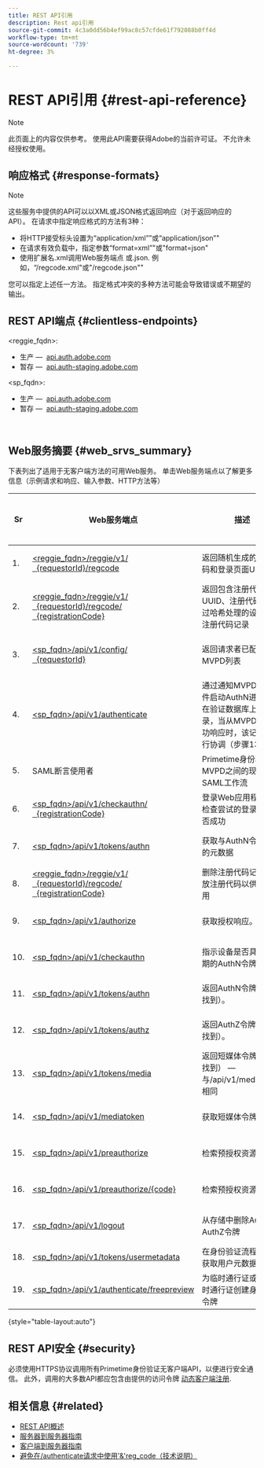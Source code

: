 ```yaml
---
title: REST API引用
description: Rest api引用
source-git-commit: 4c3a0dd56b4ef99ac8c57cfde61f792088b0ff4d
workflow-type: tm+mt
source-wordcount: '739'
ht-degree: 3%

---
```



# REST API引用 {#rest-api-reference}

>[!NOTE]
>
>此页面上的内容仅供参考。 使用此API需要获得Adobe的当前许可证。 不允许未经授权使用。

## 响应格式 {#response-formats}


>[!NOTE]
>
> 这些服务中提供的API可以以XML或JSON格式返回响应（对于返回响应的API）。 在请求中指定响应格式的方法有3种：
>* 将HTTP接受标头设置为“application/xml”</code>”或“application/json”</code>&quot;
>* 在请求有效负载中，指定参数“format=xml”</code>&quot;或&quot;format=json</code>&quot;</li>
>* 使用扩展名.xml调用Web服务端点</code> 或.json</code>. 例如，“/regcode.xml</code>&quot;或&quot;/regcode.json&quot;</code>&quot;
>
>您可以指定上述任一方法。 指定格式冲突的多种方法可能会导致错误或不期望的输出。

## REST API端点 {#clientless-endpoints}

&lt;reggie_fqdn>:

* 生产 —  [api.auth.adobe.com](http://api.auth.adobe.com/)
* 暂存 —  [api.auth-staging.adobe.com](http://api.auth-staging.adobe.com/)

&lt;sp_fqdn>:

* 生产 —  [api.auth.adobe.com](http://api.auth.adobe.com/)
* 暂存 —  [api.auth-staging.adobe.com](http://api.auth-staging.adobe.com/)

</br>


## Web服务摘要 {#web_srvs_summary}

下表列出了适用于无客户端方法的可用Web服务。 单击Web服务端点以了解更多信息（示例请求和响应、输入参数、HTTP方法等）


| Sr | Web服务端点 | 描述 | [迪亚格。  </br>参考](http://tve.helpdocsonline.com/api-reference-v2-test#illustration). | 托管位置 | 调用者 |
| --- | --- | --- | --- | --- | --- |
| 1. | [&lt;reggie_fqdn>/reggie/v1/  </br>  {requestorId}/regcode](http://tve.helpdocsonline.com/registration-code-request) | 返回随机生成的注册代码和登录页面URI | 2 | Adobe  </br>注册代码服务 | 智能设备 |
| 2. | [&lt;reggie_fqdn>/reggie/v1/  </br>  {requestorId}/regcode/  </br>  {registrationCode}](http://tve.helpdocsonline.com/return-registration-record) | 返回包含注册代码UUID、注册代码和经过哈希处理的设备ID的注册代码记录 | 8 | Adobe  </br>注册代码服务 | Primetime身份验证 |
| 3. | [&lt;sp_fqdn>/api/v1/config/  </br>  {requestorId}](http://tve.helpdocsonline.com/provide-mvpd-list) | 返回请求者已配置的MVPD列表 | 5 | Adobe  </br>Primetime  </br>身份验证  </br>服务 | 登录  </br>Web  </br>应用程序 |
| 4. | [&lt;sp_fqdn>/api/v1/authenticate](http://tve.helpdocsonline.com/initiate-authentication) | 通过通知MVPD选择事件启动AuthN进程。 在验证数据库上创建记录，当从MVPD收到成功响应时，该记录将进行协调（步骤13） | 7 | Adobe  </br>Primetime  </br>身份验证  </br>服务 | 登录  </br>Web  </br>应用程序 |
| 5. | SAML断言使用者 | Primetime身份验证和MVPD之间的现有SAML工作流 | 13 | Primetime  </br>身份验证  </br>服务 | Primetime身份验证 |
| 6. | [&lt;sp_fqdn>/api/v1/checkauthn/  </br>  {registrationCode}](http://tve.helpdocsonline.com/check-authentication-flow-by-second-screen-web-app) | 登录Web应用程序可以检查尝试的登录流程是否成功 |  | Primetime  </br>身份验证   </br>服务 | 登录   </br>Web   </br>应用程序 |
| 7. | [&lt;sp_fqdn>/api/v1/tokens/authn](http://tve.helpdocsonline.com/rest-api-retrieve-authentication-token) | 获取与AuthN令牌相关的元数据 | 15 | Primetime  </br>身份验证  </br>服务 | 智能设备 |
| 8. | [&lt;reggie_fqdn>/reggie/v1/  </br>  {requestorId}/regcode/  </br>  {registrationCode}](http://tve.helpdocsonline.com/delete-registration-record) | 删除注册代码记录并释放注册代码以供重复使用 | 16 | Adobe  </br>注册代码服务 | Primetime身份验证 |
| 9. | [&lt;sp_fqdn>/api/v1/authorize](http://tve.helpdocsonline.com/initiate-authorization) | 获取授权响应。 | 17 | Primetime  </br>身份验证  </br>服务 | 智能设备 |
| 10. | [&lt;sp_fqdn>/api/v1/checkauthn](http://tve.helpdocsonline.com/check-authentication-token) | 指示设备是否具有未过期的AuthN令牌。 |  | Primetime  </br>身份验证  </br>服务 | 智能设备 |
| 11. | [&lt;sp_fqdn>/api/v1/tokens/authn](http://tve.helpdocsonline.com/rest-api-retrieve-authentication-token) | 返回AuthN令牌（如果找到）。 |  | Primetime  </br>身份验证  </br>服务 | 智能设备 |
| 12. | [&lt;sp_fqdn>/api/v1/tokens/authz](http://tve.helpdocsonline.com/retrieve-authorization-token) | 返回AuthZ令牌（如果找到）。 |  | Primetime  </br>身份验证  </br>服务 | 智能设备 |
| 13. | [&lt;sp_fqdn>/api/v1/tokens/media](http://tve.helpdocsonline.com/obtain-short-media-token) | 返回短媒体令牌（如果找到） — 与/api/v1/mediatoken相同 |  | Primetime  </br>身份验证  </br>服务 | 智能设备 |
| 14. | [&lt;sp_fqdn>/api/v1/mediatoken](http://tve.helpdocsonline.com/obtain-short-media-token) | 获取短媒体令牌 |  | Primetime  </br>身份验证  </br>服务 | 智能设备 |
| 15. | [&lt;sp_fqdn>/api/v1/preauthorize](http://tve.helpdocsonline.com/retrieve-list-of-preauthorized-resources) | 检索预授权资源的列表 |  | Primetime  </br>身份验证  </br>服务 | 智能设备 |
| 16. | [&lt;sp_fqdn>/api/v1/preauthorize/{code}](http://tve.helpdocsonline.com/retrieve-list-of-preauthorized-resources-by-way-of-web-app) | 检索预授权资源的列表 |  | Primetime  </br>身份验证  </br>服务 | 登录Web应用程序 |
| 17. | [&lt;sp_fqdn>/api/v1/logout](http://tve.helpdocsonline.com/logout) | 从存储中删除AuthN和AuthZ令牌 |  | Primetime  </br>身份验证   </br>服务 | 智能设备 |
| 18. | [&lt;sp_fqdn>/api/v1/tokens/usermetadata](http://tve.helpdocsonline.com/user-metadata-call) | 在身份验证流程完成后获取用户元数据 | 不适用 | 不适用 | 智能设备 |
| 19. | [&lt;sp_fqdn>/api/v1/authenticate/freepreview](http://tve.helpdocsonline.com/free-preview-for-temp-pass-and-promotional-temp-pass) | 为临时通行证或促销临时通行证创建身份验证令牌 | 不适用 | Primetime  </br>身份验证  </br>服务 | 智能设备 |

{style=&quot;table-layout:auto&quot;}

## REST API安全 {#security}

必须使用HTTPS协议调用所有Primetime身份验证无客户端API，以便进行安全通信。 此外，调用的大多数API都应包含由提供的访问令牌 [动态客户端注册](http://tve.helpdocsonline.com/dynamic-client-registration).


## 相关信息 {#related}

* [REST API概述](http://tve.helpdocsonline.com/reset-api-overview)
* [服务器到服务器指南](http://tve.helpdocsonline.com/server-to-server-cookbook)
* [客户端到服务器指南](http://tve.helpdocsonline.com/client-to-server)
* [避免在/authenticate请求中使用&#39;&amp;&#39;reg\_code（技术说明）](https://tve.zendesk.com/entries/23648011-Clientless-Avoid-using-reg-code-in-authenticate-request)
